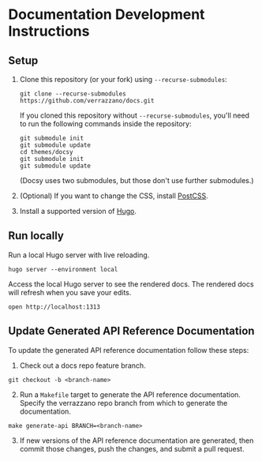 # Documentation Development Instructions

## Setup

1. Clone this repository (or your fork) using `--recurse-submodules`:

   ```shell
   git clone --recurse-submodules https://github.com/verrazzano/docs.git
   ```

   If you cloned this repository without `--recurse-submodules`, you'll
   need to run the following commands inside the repository:

   ```shell
   git submodule init
   git submodule update
   cd themes/docsy
   git submodule init
   git submodule update
   ```

   (Docsy uses two submodules, but those don't use further submodules.)

1. (Optional) If you want to change the CSS, install
   [PostCSS](https://www.docsy.dev/docs/getting-started/#install-postcss).

1. Install a supported version of [Hugo](https://www.docsy.dev/docs/getting-started/#install-hugo).

## Run locally

Run a local Hugo server with live reloading.

```
hugo server --environment local
```

Access the local Hugo server to see the rendered docs.  The rendered docs will refresh when you save your edits.

```
open http://localhost:1313
```

## Update Generated API Reference Documentation

To update the generated API reference documentation follow these steps:

1. Check out a docs repo feature branch.
```
git checkout -b <branch-name>
```

2. Run a `Makefile` target to generate the API reference documentation.
Specify the verrazzano repo branch from which to generate the documentation.
```
make generate-api BRANCH=<branch-name>
```

3. If new versions of the API reference documentation are generated, then commit those changes, push the changes,
and submit a pull request.
